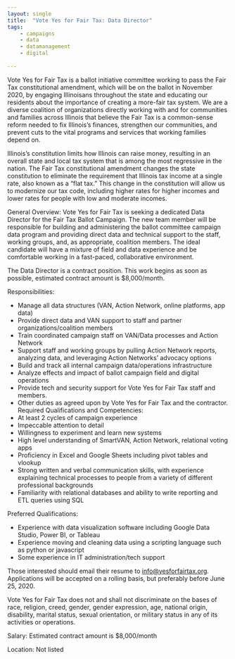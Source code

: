 ```yaml
---
layout: single
title:  "Vote Yes for Fair Tax: Data Director"
tags: 
    - campaigns
    - data
    - datamanagement
    - digital
    
---
```

Vote Yes for Fair Tax is a ballot initiative committee working to pass the Fair Tax constitutional amendment, which will be on the ballot in November 2020, by engaging Illinoisans throughout the state and educating our residents about the importance of creating a more-fair tax system. We are a diverse coalition of organizations directly working with and for communities and families across Illinois that believe the Fair Tax is a common-sense reform needed to fix Illinois’s finances, strengthen our communities, and prevent cuts to the vital programs and services that working families depend on.

Illinois’s constitution limits how Illinois can raise money, resulting in an overall state and local tax system that is among the most regressive in the nation. The Fair Tax constitutional amendment changes the state constitution to eliminate the requirement that Illinois tax income at a single rate, also known as a “flat tax.” This change in the constitution will allow us to modernize our tax code, including higher rates for higher incomes and lower rates for people with low and moderate incomes.

General Overview:
Vote Yes for Fair Tax is seeking a dedicated Data Director for the Fair Tax Ballot Campaign. The new team member will be responsible for building and administering the ballot committee campaign data program and providing direct data and technical support to the staff, working groups, and, as appropriate, coalition members. The ideal candidate will have a mixture of field and data experience and be comfortable working in a fast-paced, collaborative environment.

The Data Director is a contract position. This work begins as soon as possible, estimated contract amount is $8,000/month.

Responsibilities:
* Manage all data structures (VAN, Action Network, online platforms, app data)
* Provide direct data and VAN support to staff and partner organizations/coalition
members
* Train coordinated campaign staff on VAN/Data processes and Action Network
* Support staff and working groups by pulling Action Network reports, analyzing
data, and leveraging Action Networks’ advocacy options
* Build and track all internal campaign data/operations infrastructure
* Analyze effects and impact of ballot campaign field and digital
operations
* Provide tech and security support for Vote Yes for Fair Tax staff and members.
* Other duties as agreed upon by Vote Yes for Fair Tax and the contractor. Required Qualifications and Competencies:
* At least 2 cycles of campaign experience
* Impeccable attention to detail
* Willingness to experiment and learn new systems
* High level understanding of SmartVAN, Action Network, relational voting apps
* Proficiency in Excel and Google Sheets including pivot tables and
vlookup
* Strong written and verbal communication skills, with experience
explaining technical processes to people from a variety of different
professional backgrounds
* Familiarity with relational databases and ability to write reporting and ETL queries using SQL

Preferred Qualifications:
* Experience with data visualization software including Google Data Studio, Power BI, or Tableau
* Experience moving and cleaning data using a scripting language such as python or javascript
* Some experience in IT administration/tech support

Those interested should email their resume to info@yesforfairtax.org. Applications will
be accepted on a rolling basis, but preferably before June 25, 2020.

Vote Yes for Fair Tax does not and shall not discriminate on the bases of race, religion, creed, gender, gender expression, age, national origin, disability, marital status, sexual orientation, or military status in any of its activities or operations.

Salary: Estimated contract amount is $8,000/month

Location: Not listed

